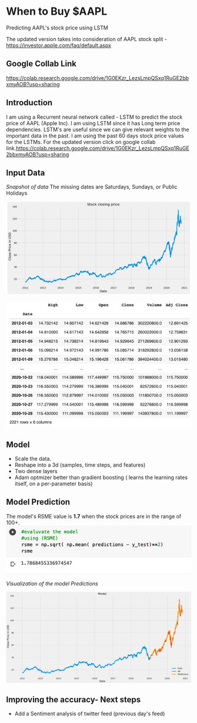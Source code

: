 # When to Buy $AAPL
Predicting AAPL's stock price using LSTM

The updated version takes into consideration of AAPL stock split - https://investor.apple.com/faq/default.aspx

## Google Collab Link
https://colab.research.google.com/drive/1G0EKzr_LezsLmpQSxq1RuGE2bbxmyAOB?usp=sharing

## Introduction
I am using a Recurrent neural network called - LSTM to predict the stock price of AAPL (Apple Inc).
I am using LSTM since it has Long term price dependencies.
LSTM's are useful since we can give relevant weights to the important data in the past.
I am using the past 60 days stock price values for the LSTMs.
For the updated version click on google collab link.https://colab.research.google.com/drive/1G0EKzr_LezsLmpQSxq1RuGE2bbxmyAOB?usp=sharing

## Input Data
*Snapshot of data*
The missing dates are Saturdays, Sundays, or Public Holidays

![](Screenshots/Image1.png)

![](Screenshots/Image2.png)

## Model
- Scale the data. 
- Reshape into a 3d (samples, time steps, and features)
- Two dense layers
- Adam optmizer better than gradient boosting ( learns the learning rates itself, on a per-parameter basis)

## Model Prediction

The model's RSME value is **1.7** when the stock prices are in the range of 100+.
![](Screenshots/Image3.png)

*Visualization of the model Predictions*

![](Screenshots/Image4.png)



## Improving the accuracy- Next steps

- Add a Sentiment analysis of twitter feed (previous day's feed)

